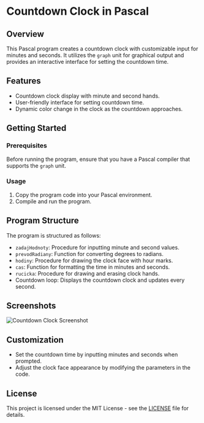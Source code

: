 # Countdown Clock in Pascal

## Overview

This Pascal program creates a countdown clock with customizable input for minutes and seconds. It utilizes the `graph` unit for graphical output and provides an interactive interface for setting the countdown time.

## Features

-   Countdown clock display with minute and second hands.
-   User-friendly interface for setting countdown time.
-   Dynamic color change in the clock as the countdown approaches.

## Getting Started

### Prerequisites

Before running the program, ensure that you have a Pascal compiler that supports the `graph` unit.

### Usage

1. Copy the program code into your Pascal environment.
2. Compile and run the program.

## Program Structure

The program is structured as follows:

-   `zadajHodnoty`: Procedure for inputting minute and second values.
-   `prevodRadiany`: Function for converting degrees to radians.
-   `hodiny`: Procedure for drawing the clock face with hour marks.
-   `cas`: Function for formatting the time in minutes and seconds.
-   `rucicka`: Procedure for drawing and erasing clock hands.
-   Countdown loop: Displays the countdown clock and updates every second.

## Screenshots

![Countdown Clock Screenshot](screenshot.png)

## Customization

-   Set the countdown time by inputting minutes and seconds when prompted.
-   Adjust the clock face appearance by modifying the parameters in the code.

## License

This project is licensed under the MIT License - see the [LICENSE](LICENSE) file for details.
